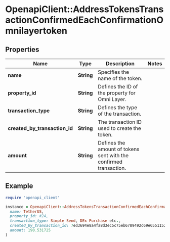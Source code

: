 # OpenapiClient::AddressTokensTransactionConfirmedEachConfirmationOmnilayertoken

## Properties

| Name | Type | Description | Notes |
| ---- | ---- | ----------- | ----- |
| **name** | **String** | Specifies the name of the token. |  |
| **property_id** | **String** | Defines the ID of the property for Omni Layer. |  |
| **transaction_type** | **String** | Defines the type of the transaction. |  |
| **created_by_transaction_id** | **String** | The transaction ID used to create the token. |  |
| **amount** | **String** | Defines the amount of tokens sent with the confirmed transaction. |  |

## Example

```ruby
require 'openapi_client'

instance = OpenapiClient::AddressTokensTransactionConfirmedEachConfirmationOmnilayertoken.new(
  name: TetherUS,
  property_id: #24,
  transaction_type: Simple Send, DEx Purchase etc.,
  created_by_transaction_id: 7ed3694e8a4fa8d3ec5c75eb6789492c69e65511522b220e94ab51da2b6dd53c,
  amount: 190.531725
)
```

